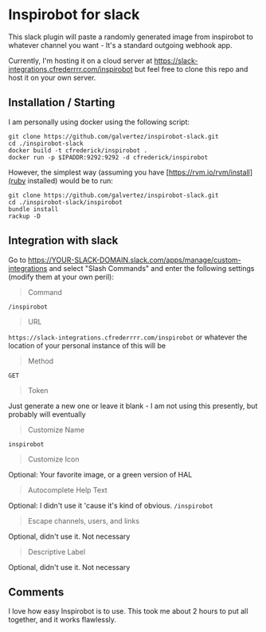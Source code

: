 # Inspirobot for slack

This slack plugin will paste a randomly generated image from inspirobot to whatever channel you want -
It's a standard outgoing webhook app.

Currently, I'm hosting it on a cloud server at https://slack-integrations.cfrederrrr.com/inspirobot but feel free to clone this repo and host it on your own server.

## Installation / Starting

I am personally using docker using the following script:

```
git clone https://github.com/galvertez/inspirobot-slack.git
cd ./inspirobot-slack
docker build -t cfrederick/inspirobot .
docker run -p $IPADDR:9292:9292 -d cfrederick/inspirobot
```

However, the simplest way (assuming you have [https://rvm.io/rvm/install](ruby installed) would be to run:

```
git clone https://github.com/galvertez/inspirobot-slack.git
cd ./inspirobot-slack/inspirobot
bundle install
rackup -D
```

## Integration with slack

Go to https://YOUR-SLACK-DOMAIN.slack.com/apps/manage/custom-integrations and select "Slash Commands" and enter the following settings (modify them at your own peril):

>Command

`/inspirobot`

>URL

`https://slack-integrations.cfrederrrr.com/inspirobot` or whatever the location of your personal instance of this will be

>Method

`GET`

>Token

Just generate a new one or leave it blank - I am not using this presently, but probably will eventually

>Customize Name

`inspirobot`

>Customize Icon

Optional: Your favorite image, or a green version of HAL

>Autocomplete Help Text

Optional: I didn't use it 'cause it's kind of obvious. `/inspirobot`

>Escape channels, users, and links

Optional, didn't use it. Not necessary

>Descriptive Label

Optional, didn't use it. Not necessary

## Comments
I love how easy Inspirobot is to use. This took me about 2 hours to put all together, and it works flawlessly.
